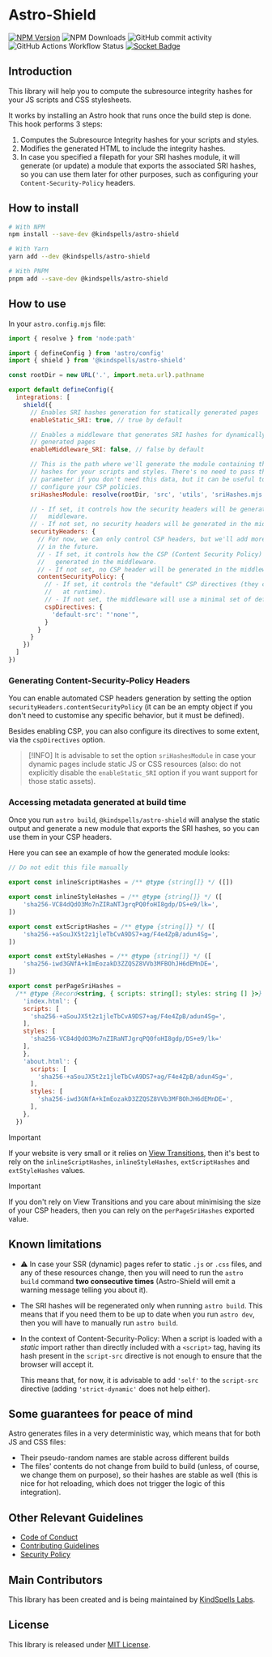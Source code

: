 <!--
SPDX-FileCopyrightText: 2024 KindSpells Labs S.L.

SPDX-License-Identifier: CC-BY-4.0
-->
# Astro-Shield

[![NPM Version](https://img.shields.io/npm/v/%40kindspells%2Fastro-shield)](https://www.npmjs.com/package/@kindspells/astro-shield)
![NPM Downloads](https://img.shields.io/npm/dw/%40kindspells%2Fastro-shield)
![GitHub commit activity](https://img.shields.io/github/commit-activity/w/kindspells/astro-shield)
![GitHub Actions Workflow Status](https://img.shields.io/github/actions/workflow/status/kindspells/astro-shield/tests.yml)
[![Socket Badge](https://socket.dev/api/badge/npm/package/@kindspells/astro-shield)](https://socket.dev/npm/package/@kindspells/astro-shield)

## Introduction

This library will help you to compute the subresource integrity hashes for your
JS scripts and CSS stylesheets.

It works by installing an Astro hook that runs once the build step is done. This
hook performs 3 steps:
1. Computes the Subresource Integrity hashes for your scripts and styles.
2. Modifies the generated HTML to include the integrity hashes.
3. In case you specified a filepath for your SRI hashes module, it will generate
   (or update) a module that exports the associated SRI hashes, so you can use
   them later for other purposes, such as configuring your
   `Content-Security-Policy` headers.

## How to install

```bash
# With NPM
npm install --save-dev @kindspells/astro-shield

# With Yarn
yarn add --dev @kindspells/astro-shield

# With PNPM
pnpm add --save-dev @kindspells/astro-shield
```

## How to use

In your `astro.config.mjs` file:

```javascript
import { resolve } from 'node:path'

import { defineConfig } from 'astro/config'
import { shield } from '@kindspells/astro-shield'

const rootDir = new URL('.', import.meta.url).pathname

export default defineConfig({
  integrations: [
    shield({
      // Enables SRI hashes generation for statically generated pages
      enableStatic_SRI: true, // true by default

      // Enables a middleware that generates SRI hashes for dynamically
      // generated pages
      enableMiddleware_SRI: false, // false by default

      // This is the path where we'll generate the module containing the SRI
      // hashes for your scripts and styles. There's no need to pass this
      // parameter if you don't need this data, but it can be useful to
      // configure your CSP policies.
      sriHashesModule: resolve(rootDir, 'src', 'utils', 'sriHashes.mjs'),

      // - If set, it controls how the security headers will be generated in the
      //   middleware.
      // - If not set, no security headers will be generated in the middleware.
      securityHeaders: {
        // For now, we can only control CSP headers, but we'll add more options
        // in the future.
        // - If set, it controls how the CSP (Content Security Policy) header will be
        //   generated in the middleware.
        // - If not set, no CSP header will be generated in the middleware.
        contentSecurityPolicy: {
          // - If set, it controls the "default" CSP directives (they can be overriden
          //   at runtime).
          // - If not set, the middleware will use a minimal set of default directives.
          cspDirectives: {
            'default-src': "'none'",
          }
        }
      }
    })
  ]
})
```

### Generating Content-Security-Policy Headers

You can enable automated CSP headers generation by setting the option
`securityHeaders.contentSecurityPolicy` (it can be an empty object if you don't
need to customise any specific behavior, but it must be defined).

Besides enabling CSP, you can also configure its directives to some extent, via
the `cspDirectives` option.

> [!INFO]
> It is advisable to set the option `sriHashesModule` in case your dynamic pages
> include static JS or CSS resources (also: do not explicitly disable the
> `enableStatic_SRI` option if you want support for those static assets).

### Accessing metadata generated at build time

Once you run `astro build`, `@kindspells/astro-shield` will analyse the static
output and generate a new module that exports the SRI hashes, so you can use
them in your CSP headers.

Here you can see an example of how the generated module looks:

```javascript
// Do not edit this file manually

export const inlineScriptHashes = /** @type {string[]} */ ([])

export const inlineStyleHashes = /** @type {string[]} */ ([
	'sha256-VC84dQdO3Mo7nZIRaNTJgrqPQ0foHI8gdp/DS+e9/lk=',
])

export const extScriptHashes = /** @type {string[]} */ ([
	'sha256-+aSouJX5t2z1jleTbCvA9DS7+ag/F4e4ZpB/adun4Sg=',
])

export const extStyleHashes = /** @type {string[]} */ ([
	'sha256-iwd3GNfA+kImEozakD3ZZQSZ8VVb3MFBOhJH6dEMnDE=',
])

export const perPageSriHashes =
  /** @type {Record<string, { scripts: string[]; styles: string [] }>} */ ({
    'index.html': {
    scripts: [
      'sha256-+aSouJX5t2z1jleTbCvA9DS7+ag/F4e4ZpB/adun4Sg=',
    ],
    styles: [
      'sha256-VC84dQdO3Mo7nZIRaNTJgrqPQ0foHI8gdp/DS+e9/lk='
    ],
    },
    'about.html': {
      scripts: [
        'sha256-+aSouJX5t2z1jleTbCvA9DS7+ag/F4e4ZpB/adun4Sg=',
      ],
      styles: [
        'sha256-iwd3GNfA+kImEozakD3ZZQSZ8VVb3MFBOhJH6dEMnDE=',
      ],
    },
  })
```

> [!IMPORTANT]
> If your website is very small or it relies on
> [View Transitions](https://developer.mozilla.org/en-US/docs/Web/API/View_Transitions_API),
> then it's best to rely on the `inlineScriptHashes`, `inlineStyleHashes`,
> `extScriptHashes` and `extStyleHashes` values.

> [!IMPORTANT]
> If you don't rely on View Transitions and you care about minimising the size
> of your CSP headers, then you can rely on the `perPageSriHashes` exported
> value.

## Known limitations

- ⚠️ In case your SSR (dynamic) pages refer to static `.js` or `.css` files, and
  any of these resources change, then you will need to run the `astro build`
  command **two consecutive times** (Astro-Shield will emit a warning message
  telling you about it).

- The SRI hashes will be regenerated only when running `astro build`. This means
  that if you need them to be up to date when you run `astro dev`, then you will
  have to manually run `astro build`.

- In the context of Content-Security-Policy: When a script is loaded with a
  _static_ import rather than directly included with a `<script>` tag, having
  its hash present in the `script-src` directive is not enough to ensure that
  the browser will accept it.
  
  This means that, for now, it is advisable to add `'self'` to the `script-src`
  directive (adding `'strict-dynamic'` does not help either).

## Some guarantees for peace of mind

Astro generates files in a very deterministic way, which means that for both JS
and CSS files:
  - Their pseudo-random names are stable across different builds
  - The files' contents do not change from build to build (unless, of course, we
    change them on purpose), so their hashes are stable as well (this is nice
    for hot reloading, which does not trigger the logic of this integration).

## Other Relevant Guidelines

- [Code of Conduct](https://github.com/KindSpells/astro-shield?tab=coc-ov-file)
- [Contributing Guidelines](https://github.com/KindSpells/astro-shield/blob/main/CONTRIBUTING.md)
- [Security Policy](https://github.com/KindSpells/astro-shield/security/policy)

## Main Contributors

This library has been created and is being maintained by
[KindSpells Labs](https://kindspells.dev/?utm_source=github&utm_medium=astro_sri_scp&utm_campaign=floss).

## License

This library is released under [MIT License](https://github.com/KindSpells/astro-shield?tab=MIT-1-ov-file).
